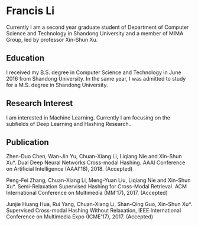 # Francis Li

Currently I am a second year graduate student of Department of Computer Science and Technology in Shandong University and a member of MIMA Group, led by professor Xin-Shun Xu.


## Education

I received my B.S. degree in Computer Science and Technology in June 2016 from Shandong University. In the same year, I was admitted to study for a M.S. degree in Shandong University.

## Research Interest

I am interested in Machine Learning. Currently I am focusing on the subfields of Deep Learning and Hashing Research.. 

## Publication

Zhen-Duo Chen, Wan-Jin Yu, Chuan-Xiang Li, Liqiang Nie and Xin-Shun Xu*. Dual Deep Neural Networks Cross-modal Hashing. AAAI Conference on Artificial Intelligence (AAAI'18), 2018. (Accepted)

Peng-Fei Zhang, Chuan-Xiang Li, Meng-Yuan Liu, Liqiang Nie and Xin-Shun Xu*. Semi-Relaxation Supervised Hashing for Cross-Modal Retrieval. ACM International Conference on Multimedia (MM'17), 2017. (Accepted)

Junjie Huang Hua, Rui Yang, Chuan-Xiang Li, Shan-Qing Guo, Xin-Shun Xu*. Supervised Cross-modal Hashing Without Relaxation, IEEE International Conference on Multimedia Expo (ICME'17), 2017. (Accepted)
